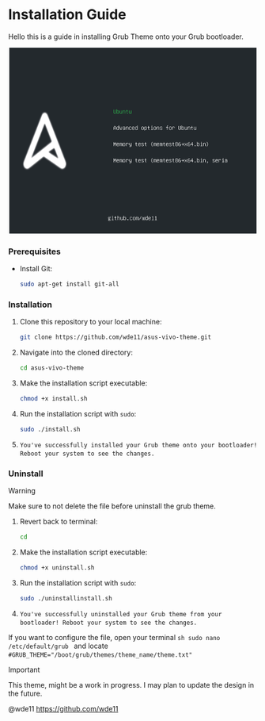# Installation Guide

Hello this is a guide in installing Grub Theme onto your Grub bootloader.

<p align="center">
  <img src="preview.png" alt="Alt text for image" width="500">
</p>

### Prerequisites

* Install Git:
    ```sh
    sudo apt-get install git-all
    ```

### Installation

1.  Clone this repository to your local machine:
    ```sh
    git clone https://github.com/wde11/asus-vivo-theme.git
    ```

2.  Navigate into the cloned directory:
    ```sh
    cd asus-vivo-theme
    ```

3.  Make the installation script executable:
    ```sh
    chmod +x install.sh
    ```

4.  Run the installation script with `sudo`:
    ```sh
    sudo ./install.sh
    ```

5. ``` You've successfully installed your Grub theme onto your bootloader! Reboot your system to see the changes. ```

### Uninstall

> [!WARNING]
> Make sure to not delete the file before uninstall the grub theme.

1.  Revert back to terminal:
    ```sh
    cd
    ```

2.  Make the installation script executable:
    ```sh
    chmod +x uninstall.sh
    ```

4.  Run the installation script with `sudo`:
    ```sh
    sudo ./uninstallinstall.sh
    ```

5. ``` You've successfully uninstalled your Grub theme from your bootloader! Reboot your system to see the changes. ```

If you want to configure the file, open your terminal ```sh sudo nano /etc/default/grub ``` and locate ``` #GRUB_THEME="/boot/grub/themes/theme_name/theme.txt" ```

> [!IMPORTANT]
> This theme, might be a work in progress. I may plan to update the design in the future.

@wde11
https://github.com/wde11
